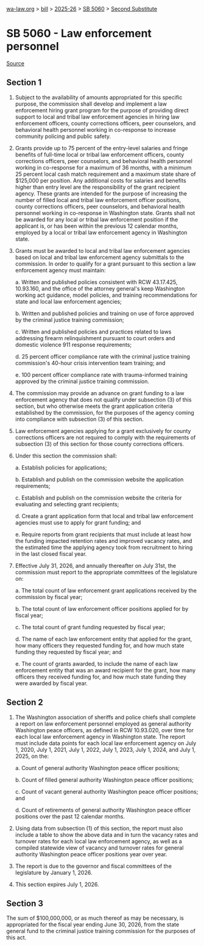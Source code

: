 [wa-law.org](/) > [bill](/bill/) > [2025-26](/bill/2025-26/) > [SB 5060](/bill/2025-26/sb/5060/) > [Second Substitute](/bill/2025-26/sb/5060/S2/)

# SB 5060 - Law enforcement personnel

[Source](http://lawfilesext.leg.wa.gov/biennium/2025-26/Pdf/Bills/Senate%20Bills/5060-S2.pdf)

## Section 1
1. Subject to the availability of amounts appropriated for this specific purpose, the commission shall develop and implement a law enforcement hiring grant program for the purpose of providing direct support to local and tribal law enforcement agencies in hiring law enforcement officers, county corrections officers, peer counselors, and behavioral health personnel working in co-response to increase community policing and public safety.

2. Grants provide up to 75 percent of the entry-level salaries and fringe benefits of full-time local or tribal law enforcement officers, county corrections officers, peer counselors, and behavioral health personnel working in co-response for a maximum of 36 months, with a minimum 25 percent local cash match requirement and a maximum state share of $125,000 per position. Any additional costs for salaries and benefits higher than entry level are the responsibility of the grant recipient agency. These grants are intended for the purpose of increasing the number of filled local and tribal law enforcement officer positions, county corrections officers, peer counselors, and behavioral health personnel working in co-response in Washington state. Grants shall not be awarded for any local or tribal law enforcement position if the applicant is, or has been within the previous 12 calendar months, employed by a local or tribal law enforcement agency in Washington state.

3. Grants must be awarded to local and tribal law enforcement agencies based on local and tribal law enforcement agency submittals to the commission. In order to qualify for a grant pursuant to this section a law enforcement agency must maintain:

    a. Written and published policies consistent with RCW 43.17.425, 10.93.160, and the office of the attorney general's keep Washington working act guidance, model policies, and training recommendations for state and local law enforcement agencies;

    b. Written and published policies and training on use of force approved by the criminal justice training commission;

    c. Written and published policies and practices related to laws addressing firearm relinquishment pursuant to court orders and domestic violence 911 response requirements;

    d. 25 percent officer compliance rate with the criminal justice training commission's 40-hour crisis intervention team training; and

    e. 100 percent officer compliance rate with trauma-informed training approved by the criminal justice training commission.

4. The commission may provide an advance on grant funding to a law enforcement agency that does not qualify under subsection (3) of this section, but who otherwise meets the grant application criteria established by the commission, for the purposes of the agency coming into compliance with subsection (3) of this section.

5. Law enforcement agencies applying for a grant exclusively for county corrections officers are not required to comply with the requirements of subsection (3) of this section for those county corrections officers.

6. Under this section the commission shall:

    a. Establish policies for applications;

    b. Establish and publish on the commission website the application requirements;

    c. Establish and publish on the commission website the criteria for evaluating and selecting grant recipients;

    d. Create a grant application form that local and tribal law enforcement agencies must use to apply for grant funding; and

    e. Require reports from grant recipients that must include at least how the funding impacted retention rates and improved vacancy rates, and the estimated time the applying agency took from recruitment to hiring in the last closed fiscal year.

7. Effective July 31, 2026, and annually thereafter on July 31st, the commission must report to the appropriate committees of the legislature on:

    a. The total count of law enforcement grant applications received by the commission by fiscal year;

    b. The total count of law enforcement officer positions applied for by fiscal year;

    c. The total count of grant funding requested by fiscal year;

    d. The name of each law enforcement entity that applied for the grant, how many officers they requested funding for, and how much state funding they requested by fiscal year; and

    e. The count of grants awarded, to include the name of each law enforcement entity that was an award recipient for the grant, how many officers they received funding for, and how much state funding they were awarded by fiscal year.

## Section 2
1. The Washington association of sheriffs and police chiefs shall complete a report on law enforcement personnel employed as general authority Washington peace officers, as defined in RCW 10.93.020, over time for each local law enforcement agency in Washington state. The report must include data points for each local law enforcement agency on July 1, 2020, July 1, 2021, July 1, 2022, July 1, 2023, July 1, 2024, and July 1, 2025, on the:

    a. Count of general authority Washington peace officer positions;

    b. Count of filled general authority Washington peace officer positions;

    c. Count of vacant general authority Washington peace officer positions; and

    d. Count of retirements of general authority Washington peace officer positions over the past 12 calendar months.

2. Using data from subsection (1) of this section, the report must also include a table to show the above data and in turn the vacancy rates and turnover rates for each local law enforcement agency, as well as a compiled statewide view of vacancy and turnover rates for general authority Washington peace officer positions year over year.

3. The report is due to the governor and fiscal committees of the legislature by January 1, 2026.

4. This section expires July 1, 2026.

## Section 3
The sum of $100,000,000, or as much thereof as may be necessary, is appropriated for the fiscal year ending June 30, 2026, from the state general fund to the criminal justice training commission for the purposes of this act.

